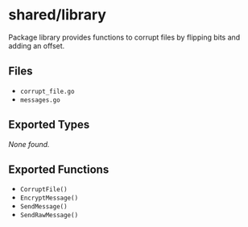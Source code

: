 # shared/library

Package library provides functions to corrupt files by flipping bits and adding an offset.

## Files

- `corrupt_file.go`
- `messages.go`

## Exported Types

_None found._

## Exported Functions

- `CorruptFile()`
- `EncryptMessage()`
- `SendMessage()`
- `SendRawMessage()`

